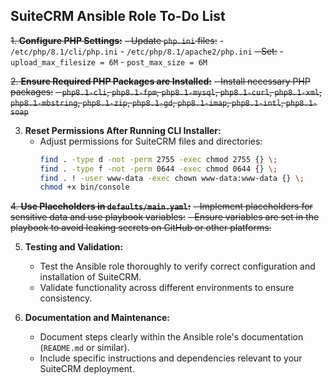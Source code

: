 ## SuiteCRM Ansible Role To-Do List

~~1. **Configure PHP Settings:**~~
   ~~- Update `php.ini` files:~~
     - `/etc/php/8.1/cli/php.ini`
     - `/etc/php/8.1/apache2/php.ini`
   ~~- Set:~~
     - `upload_max_filesize = 6M`
     - `post_max_size = 6M`

~~2. **Ensure Required PHP Packages are Installed:**~~
  ~~- Install necessary PHP packages:~~
     ~~- `php8.1-cli`, `php8.1-fpm`, `php8.1-mysql`, `php8.1-curl`, `php8.1-xml`, `php8.1-mbstring`, `php8.1-zip`, `php8.1-gd`, `php8.1-imap`, `php8.1-intl`, `php8.1-soap`~~

3. **Reset Permissions After Running CLI Installer:**
   - Adjust permissions for SuiteCRM files and directories:
     ```bash
     find . -type d -not -perm 2755 -exec chmod 2755 {} \;
     find . -type f -not -perm 0644 -exec chmod 0644 {} \;
     find . ! -user www-data -exec chown www-data:www-data {} \;
     chmod +x bin/console
     ```

~~4. **Use Placeholders in `defaults/main.yaml`:**~~
    ~~- Implement placeholders for sensitive data and use playbook variables:~~
    ~~- Ensure variables are set in the playbook to avoid leaking secrets on GitHub or other platforms.~~

5. **Testing and Validation:**
   - Test the Ansible role thoroughly to verify correct configuration and installation of SuiteCRM.
   - Validate functionality across different environments to ensure consistency.

6. **Documentation and Maintenance:**
   - Document steps clearly within the Ansible role's documentation (`README.md` or similar).
   - Include specific instructions and dependencies relevant to your SuiteCRM deployment.

